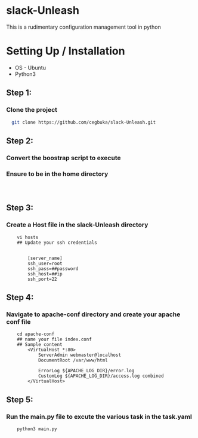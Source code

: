 # slack-Unleash

This is a rudimentary configuration management tool in python

# Setting Up / Installation

- OS - Ubuntu
- Python3

## Step 1:
### Clone the project
```bash
  git clone https://github.com/cegbuka/slack-Unleash.git
```

## Step 2:
### Convert the boostrap script to execute
### Ensure to be in the home directory

``` chmod +x bootstrap.sh
```

###
``` ./bootstrap.sh
```


## Step 3:
### Create a Host file in the slack-Unleash directory
``` 
    vi hosts
    ## Update your ssh credentials

    
        [server_name]
        ssh_user=root
        ssh_pass=##password
        ssh_host=##ip
        ssh_port=22
```

## Step 4:
### Navigate to apache-conf directory and create your apache conf file
``` 
    cd apache-conf
    ## name your file index.conf
    ## Sample content 
        <VirtualHost *:80>
            ServerAdmin webmaster@localhost
            DocumentRoot /var/www/html

            ErrorLog ${APACHE_LOG_DIR}/error.log
            CustomLog ${APACHE_LOG_DIR}/access.log combined
        </VirtualHost>

```

## Step 5: 
### Run the main.py file to excute the various task in the task.yaml

```
    python3 main.py
```
